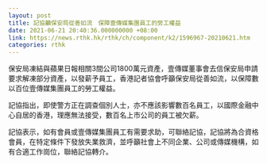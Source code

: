 ```yaml
---
layout: post
title: 記協籲保安局從善如流　保障壹傳媒集團員工的勞工權益
date: 2021-06-21 20:40:36.000000000 +08:00
link: https://news.rthk.hk/rthk/ch/component/k2/1596967-20210621.htm
categories: rthk
---
```


保安局凍結與蘋果日報相關3間公司1800萬元資產，壹傳媒董事會去信保安局申請要求解凍部分資產，以發薪予員工，香港記者協會呼籲保安局從善如流，以保障數以百位壹傳媒集團員工的勞工權益。

記協指出，即使警方正在調查個別人士，亦不應該影響數百名員工，以國際金融中心自居的香港，理應無法接受，數百名上市公司的員工被欠薪。

記協表示，如有會員或壹傳媒集團員工有需要求助，可聯絡記協，記協將為合資格會員，在特定條件下發放失業救濟，並呼籲社會上不同企業、公司或傳媒機構，如有合適工作崗位，聯絡記協轉介。
